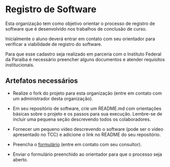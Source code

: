 # Registro de Software

Esta organização tem como objetivo orientar o processo de registro de software que é desenvolvido nos trabalhos de conclusão de curso.

Inicialmente o aluno deverá entrar em contato com seu orientador para verificar a viabilidade de registro do software.

Para que esse cadastro seja realizado em parceria com o Instituto Federal da Paraíba é necessário preencher alguns documentos e atender requisitos institucionais.


## Artefatos necessários

* Realize o fork do projeto para esta organização (entre em contato com um administrador desta organização).

* Em seu repositório de software, crie um README.md com orientações básicas sobre o projeto e os passos para sua execução. Lembre-se de incluir uma pequena seção descrevendo todos os colaboradores.

* Fornecer um pequeno vídeo descrevendo o software (pode ser o vídeo apresentado no TCC) e adicione o link no README do seu repositório.

* Preencha o [formulário](https://github.com/tcc-software-registration/.github/blob/main/profile/form-software-registration.docx) (entre em contato com seu consultor).

* Enviar o formulário preenchido ao orientador para que o processo seja aberto.